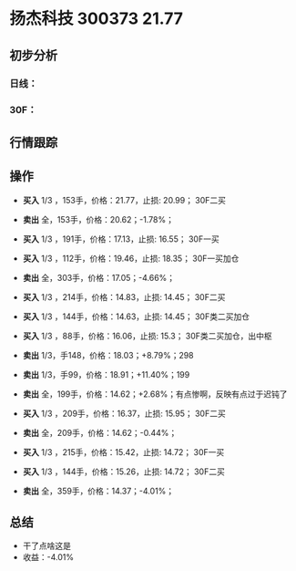 # 扬杰科技 300373 21.77
## 初步分析
### 日线：
  
### 30F：
  
## 行情跟踪
  
## 操作

  - **买入** 1/3 ，153手，价格：21.77，止损: 20.99； 30F二买
  - **卖出** 全，153手，价格：20.62；-1.78%；

  - **买入** 1/3 ，191手，价格：17.13，止损: 16.55； 30F一买
  - **买入** 1/3 ，112手，价格：19.46，止损: 18.35； 30F一买加仓
  - **卖出** 全，303手，价格：17.05；-4.66%；

  - **买入** 1/3 ，214手，价格：14.83，止损: 14.45； 30F二买
  - **买入** 1/3 ，144手，价格：14.63，止损: 14.45； 30F类二买加仓
  - **买入** 1/3 ，88手，价格：16.06，止损: 15.3； 30F类二买加仓，出中枢
  - **卖出** 1/3，手148，价格：18.03；+8.79%；298
  - **卖出** 1/3，手99，价格：18.91；+11.40%；199
  - **卖出** 全，199手，价格：14.62；+2.68%；有点惨啊，反映有点过于迟钝了

  - **买入** 1/3 ，209手，价格：16.37，止损: 15.95； 30F二买
  - **卖出** 全，209手，价格：14.62；-0.44%；

  - **买入** 1/3 ，215手，价格：15.42，止损: 14.72； 30F一买
  - **买入** 1/3 ，144手，价格：15.26，止损: 14.72； 30F二买
  - **卖出** 全，359手，价格：14.37；-4.01%；

## 总结
  - 干了点啥这是
  - 收益：-4.01%